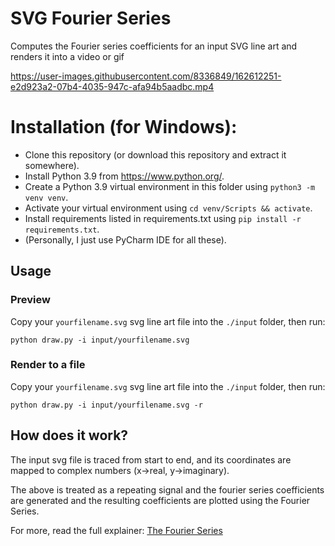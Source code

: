# SVG Fourier Series
Computes the Fourier series coefficients for an input SVG line art and renders it into a video or gif

https://user-images.githubusercontent.com/8336849/162612251-e2d923a2-07b4-4035-947c-afa94b5aadbc.mp4

# Installation (for Windows):

- Clone this repository (or download this repository and extract it somewhere).
- Install Python 3.9 from https://www.python.org/.
- Create a Python 3.9 virtual environment in this folder using `python3 -m venv venv`.
- Activate your virtual environment using `cd venv/Scripts && activate`.
- Install requirements listed in requirements.txt using `pip install -r requirements.txt`.
- (Personally, I just use PyCharm IDE for all these).

## Usage

### Preview

Copy your `yourfilename.svg` svg line art file into the `./input` folder, then run:

```
python draw.py -i input/yourfilename.svg
```

### Render to a file

Copy your `yourfilename.svg` svg line art file into the `./input` folder, then run:

```
python draw.py -i input/yourfilename.svg -r
```

## How does it work?

The input svg file is traced from start to end, and its coordinates are mapped to complex numbers (x->real, y->imaginary).

The above is treated as a repeating signal and the fourier series coefficients are generated and the resulting coefficients are plotted using the Fourier Series.

For more, read the full explainer: [The Fourier Series](https://syraxius.com/2021/11/27/the-fourier-series/)
